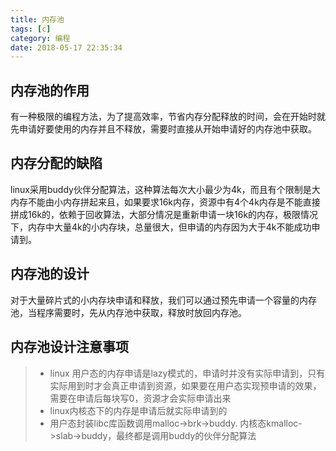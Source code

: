 ```yaml
---
title: 内存池
tags: [c]
category: 编程
date: 2018-05-17 22:35:34
---
```


## 内存池的作用

有一种极限的编程方法，为了提高效率，节省内存分配释放的时间，会在开始时就先申请好要使用的内存并且不释放，需要时直接从开始申请好的内存池中获取。

## 内存分配的缺陷

linux采用buddy伙伴分配算法，这种算法每次大小最少为4k，而且有个限制是大内存不能由小内存拼起来且，如果要求16k内存，资源中有4个4k内存是不能直接拼成16k的，依赖于回收算法，大部分情况是重新申请一块16k的内存，极限情况下，内存中大量4k的小内存块，总量很大，但申请的内存因为大于4k不能成功申请到。

## 内存池的设计

对于大量碎片式的小内存块申请和释放，我们可以通过预先申请一个容量的内存池，当程序需要时，先从内存池中获取，释放时放回内存池。

## 内存池设计注意事项

> - linux 用户态的内存申请是lazy模式的，申请时并没有实际申请到，只有实际用到时才会真正申请到资源，如果要在用户态实现预申请的效果，需要在申请后每块写0，资源才会实际申请出来
> - linux内核态下的内存是申请后就实际申请到的
> - 用户态封装libc库函数调用malloc->brk->buddy. 内核态kmalloc->slab->buddy，最终都是调用buddy的伙伴分配算法 